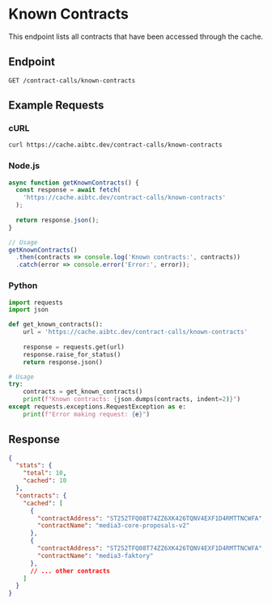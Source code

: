 # Known Contracts

This endpoint lists all contracts that have been accessed through the cache.

## Endpoint

```
GET /contract-calls/known-contracts
```

## Example Requests

### cURL

```bash
curl https://cache.aibtc.dev/contract-calls/known-contracts
```

### Node.js

```javascript
async function getKnownContracts() {
  const response = await fetch(
    'https://cache.aibtc.dev/contract-calls/known-contracts'
  );
  
  return response.json();
}

// Usage
getKnownContracts()
  .then(contracts => console.log('Known contracts:', contracts))
  .catch(error => console.error('Error:', error));
```

### Python

```python
import requests
import json

def get_known_contracts():
    url = 'https://cache.aibtc.dev/contract-calls/known-contracts'
    
    response = requests.get(url)
    response.raise_for_status()
    return response.json()

# Usage
try:
    contracts = get_known_contracts()
    print(f"Known contracts: {json.dumps(contracts, indent=2)}")
except requests.exceptions.RequestException as e:
    print(f"Error making request: {e}")
```

## Response
```json
{
  "stats": {
    "total": 10,
    "cached": 10
  },
  "contracts": {
    "cached": [
      {
        "contractAddress": "ST252TFQ08T74ZZ6XK426TQNV4EXF1D4RMTTNCWFA",
        "contractName": "media3-core-proposals-v2"
      },
      {
        "contractAddress": "ST252TFQ08T74ZZ6XK426TQNV4EXF1D4RMTTNCWFA",
        "contractName": "media3-faktory"
      },
      // ... other contracts
    ]
  }
}
```
